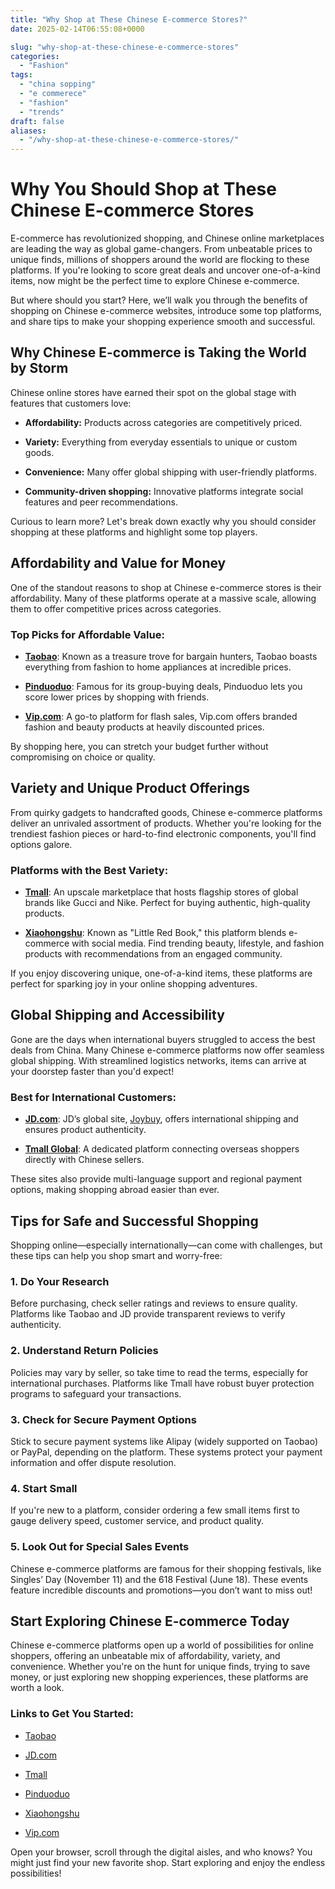```yaml
---
title: "Why Shop at These Chinese E-commerce Stores?"
date: 2025-02-14T06:55:08+0000

slug: "why-shop-at-these-chinese-e-commerce-stores"
categories:
  - "Fashion"
tags:
  - "china sopping"
  - "e commerece"
  - "fashion"
  - "trends"
draft: false
aliases:
  - "/why-shop-at-these-chinese-e-commerce-stores/"
---
```

# Why You Should Shop at These Chinese E-commerce Stores

E-commerce has revolutionized shopping, and Chinese online marketplaces are leading the way as global game-changers. From unbeatable prices to unique finds, millions of shoppers around the world are flocking to these platforms. If you're looking to score great deals and uncover one-of-a-kind items, now might be the perfect time to explore Chinese e-commerce.

But where should you start? Here, we’ll walk you through the benefits of shopping on Chinese e-commerce websites, introduce some top platforms, and share tips to make your shopping experience smooth and successful.

## Why Chinese E-commerce is Taking the World by Storm

Chinese online stores have earned their spot on the global stage with features that customers love:

- **Affordability:** Products across categories are competitively priced.

- **Variety:** Everything from everyday essentials to unique or custom goods.

- **Convenience:** Many offer global shipping with user-friendly platforms.

- **Community-driven shopping:** Innovative platforms integrate social features and peer recommendations.

Curious to learn more? Let's break down exactly why you should consider shopping at these platforms and highlight some top players.

## Affordability and Value for Money

One of the standout reasons to shop at Chinese e-commerce stores is their affordability. Many of these platforms operate at a massive scale, allowing them to offer competitive prices across categories.

### Top Picks for Affordable Value:

- [**Taobao**](https://www.taobao.com/): Known as a treasure trove for bargain hunters, Taobao boasts everything from fashion to home appliances at incredible prices.

- [**Pinduoduo**](https://www.pinduoduo.com/): Famous for its group-buying deals, Pinduoduo lets you score lower prices by shopping with friends.

- [**Vip.com**](https://www.vip.com/): A go-to platform for flash sales, Vip.com offers branded fashion and beauty products at heavily discounted prices.

By shopping here, you can stretch your budget further without compromising on choice or quality.

## Variety and Unique Product Offerings

From quirky gadgets to handcrafted goods, Chinese e-commerce platforms deliver an unrivaled assortment of products. Whether you're looking for the trendiest fashion pieces or hard-to-find electronic components, you'll find options galore.

### Platforms with the Best Variety:

- [**Tmall**](https://www.tmall.com/): An upscale marketplace that hosts flagship stores of global brands like Gucci and Nike. Perfect for buying authentic, high-quality products.

- [**Xiaohongshu**](https://www.xiaohongshu.com/): Known as "Little Red Book," this platform blends e-commerce with social media. Find trending beauty, lifestyle, and fashion products with recommendations from an engaged community.

If you enjoy discovering unique, one-of-a-kind items, these platforms are perfect for sparking joy in your online shopping adventures.

## Global Shipping and Accessibility

Gone are the days when international buyers struggled to access the best deals from China. Many Chinese e-commerce platforms now offer seamless global shipping. With streamlined logistics networks, items can arrive at your doorstep faster than you'd expect!

### Best for International Customers:

- [**JD.com**](https://www.jd.com/): JD’s global site, [Joybuy](https://www.joybuy.com/), offers international shipping and ensures product authenticity.

- [**Tmall Global**](https://www.tmall.hk/): A dedicated platform connecting overseas shoppers directly with Chinese sellers.

These sites also provide multi-language support and regional payment options, making shopping abroad easier than ever.

## Tips for Safe and Successful Shopping

Shopping online—especially internationally—can come with challenges, but these tips can help you shop smart and worry-free:

### 1. **Do Your Research**

Before purchasing, check seller ratings and reviews to ensure quality. Platforms like Taobao and JD provide transparent reviews to verify authenticity.

### 2. **Understand Return Policies**

Policies may vary by seller, so take time to read the terms, especially for international purchases. Platforms like Tmall have robust buyer protection programs to safeguard your transactions.

### 3. **Check for Secure Payment Options**

Stick to secure payment systems like Alipay (widely supported on Taobao) or PayPal, depending on the platform. These systems protect your payment information and offer dispute resolution.

### 4. **Start Small**

If you're new to a platform, consider ordering a few small items first to gauge delivery speed, customer service, and product quality.

### 5. **Look Out for Special Sales Events**

Chinese e-commerce platforms are famous for their shopping festivals, like Singles’ Day (November 11) and the 618 Festival (June 18). These events feature incredible discounts and promotions—you don’t want to miss out!

## Start Exploring Chinese E-commerce Today

Chinese e-commerce platforms open up a world of possibilities for online shoppers, offering an unbeatable mix of affordability, variety, and convenience. Whether you're on the hunt for unique finds, trying to save money, or just exploring new shopping experiences, these platforms are worth a look.

### Links to Get You Started:

- [Taobao](https://www.taobao.com/)

- [JD.com](https://www.jd.com/)

- [Tmall](https://www.tmall.com/)

- [Pinduoduo](https://www.pinduoduo.com/)

- [Xiaohongshu](https://www.xiaohongshu.com/)

- [Vip.com](https://www.vip.com/)

Open your browser, scroll through the digital aisles, and who knows? You might just find your new favorite shop. Start exploring and enjoy the endless possibilities!

##